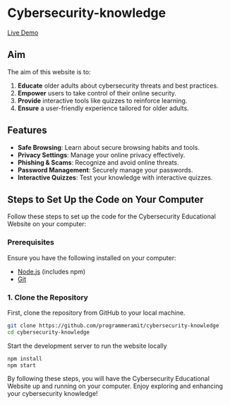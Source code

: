 
# Cybersecurity-knowledge

[Live Demo](http://cyber-knowledge.surge.sh/)

## Aim

The aim of this website is to:
1. **Educate** older adults about cybersecurity threats and best practices.
2. **Empower** users to take control of their online security.
3. **Provide** interactive tools like quizzes to reinforce learning.
4. **Ensure** a user-friendly experience tailored for older adults.

## Features

- **Safe Browsing**: Learn about secure browsing habits and tools.
- **Privacy Settings**: Manage your online privacy effectively.
- **Phishing & Scams**: Recognize and avoid online threats.
- **Password Management**: Securely manage your passwords.
- **Interactive Quizzes**: Test your knowledge with interactive quizzes.

## Steps to Set Up the Code on Your Computer

Follow these steps to set up the code for the Cybersecurity Educational Website on your computer:

### Prerequisites

Ensure you have the following installed on your computer:
- [Node.js](https://nodejs.org/) (includes npm)
- [Git](https://git-scm.com/)

### 1. Clone the Repository

First, clone the repository from GitHub to your local machine.

```sh
git clone https://github.com/programmeramit/cybersecurity-knowledge
cd cybersecurity-knowledge

```
Start the development server to run the website locally

```sh
npm install
npm start
```
By following these steps, you will have the Cybersecurity Educational Website up and running on your computer. Enjoy exploring and enhancing your cybersecurity knowledge!
